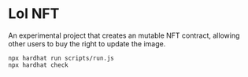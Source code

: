 # Lol NFT

An experimental project that creates an mutable NFT contract, allowing other users to buy the right to update the image.


```shell
npx hardhat run scripts/run.js
npx hardhat check

```
